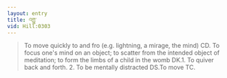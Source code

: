 ```yaml
---
layout: entry
title: འགྱུ་
vid: Hill:0303
---
```

> To move quickly to and fro (e.g. lightning, a mirage, the mind) CD. To focus one's mind on an object; to scatter from the intended object of meditation; to form the limbs of a child in the womb DK.1. To quiver back and forth. 2. To be mentally distracted DS.To move TC.
